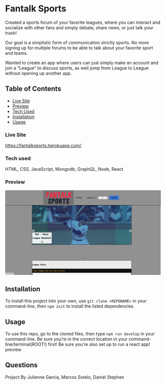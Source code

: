 # Fantalk Sports


Created a sports forum of your favorite leagues, where you can interact and socialize with other fans and simply debate, share news, or just talk your trash!


Our goal is a simplistic form of communication strictly sports. No more signing up for multiple forums to be able to talk about your favorite sport and teams.


Wanted to create an app where users can just simply make an account and join a “League” to discuss sports, as well jump from League to League without opening up another app.

## Table of Contents
- [Live Site](#live-site)
- [Preview](#preview)
- [Tech Used](#tech-used)
- [Installation](#installation)
- [Usage](#usage)


### Live Site
https://fantalksports.herokuapp.com/

### Tech used
HTML, CSS, JavaScript, Mongodb, GraphQL, Node, React


### Preview 

![Preview](./readme.png)



## Installation 

To install this project into your own, use `git clone <REPONAME>` in your command-line, then `npm init` to install the listed dependencies.

## Usage 

To use this repo, go to the cloned files, then type `npm run develop` in your command-line. Be sure you’re in the correct location in your command-line/terminal(ROOT!) first! Be sure you're also set up to run a react app!
preview

## Questions 
Project By Julienne Garcia, Marcos Sotelo, Daniel Stephen

